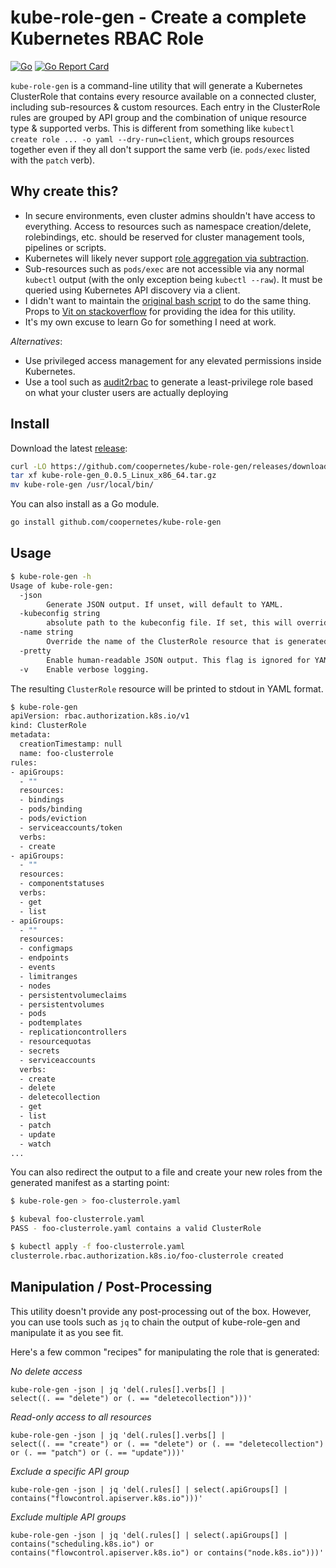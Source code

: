 # kube-role-gen - Create a complete Kubernetes RBAC Role

[![Go](https://github.com/coopernetes/kube-role-gen/workflows/Go/badge.svg)](https://github.com/coopernetes/kube-role-gen/actions?query=workflow%3AGo)
[![Go Report Card](https://goreportcard.com/badge/github.com/coopernetes/kube-role-gen)](https://goreportcard.com/report/github.com/coopernetes/kube-role-gen)

`kube-role-gen` is a command-line utility that will generate a Kubernetes
ClusterRole that contains every resource available on a connected cluster,
including sub-resources & custom resources. Each entry in the ClusterRole
rules are grouped by API group and the combination of unique resource type &
supported verbs. This is different from something like
`kubectl create role ... -o yaml --dry-run=client`, which groups resources
together even if they all don't support the same verb (ie. `pods/exec` listed
with the `patch` verb).

## Why create this?
* In secure environments, even cluster admins shouldn't have access to
  everything. Access to resources such as namespace creation/delete,
  rolebindings, etc. should be reserved for cluster management tools, pipelines
  or scripts.
* Kubernetes will likely never support [role aggregation via subtraction](https://github.com/kubernetes/kubernetes/issues/70387).
* Sub-resources such as `pods/exec` are not accessible via any normal `kubectl`
  output (with the only exception being `kubectl --raw`). It must be queried
  using Kubernetes API discovery via a client.
* I didn't want to maintain the [original bash script](https://stackoverflow.com/a/57892189)
  to do the same thing. Props to [Vit on stackoverflow](https://stackoverflow.com/users/9929015/vit)
  for providing the idea for this utility.
* It's my own excuse to learn Go for something I need at work.

_Alternatives_:
- Use privileged access management for any elevated permissions inside Kubernetes.
- Use a tool such as [audit2rbac](https://github.com/liggitt/audit2rbac) to
  generate a least-privilege role based on what your cluster users are actually deploying

## Install

Download the latest [release](https://github.com/coopernetes/kube-role-gen/releases):

```bash
curl -LO https://github.com/coopernetes/kube-role-gen/releases/download/v0.0.5/kube-role-gen_0.0.5_Linux_x86_64.tar.gz
tar xf kube-role-gen_0.0.5_Linux_x86_64.tar.gz
mv kube-role-gen /usr/local/bin/
```

You can also install as a Go module.

```bash
go install github.com/coopernetes/kube-role-gen
```

## Usage

```bash
$ kube-role-gen -h
Usage of kube-role-gen:
  -json
        Generate JSON output. If unset, will default to YAML.
  -kubeconfig string
        absolute path to the kubeconfig file. If set, this will override the default behavior and ignore KUBECONFIG environment variable and/or $HOME/.kube/config file location.
  -name string
        Override the name of the ClusterRole resource that is generated (default "foo-clusterrole")
  -pretty
        Enable human-readable JSON output. This flag is ignored for YAML (always pretty-prints).
  -v    Enable verbose logging.
```

The resulting `ClusterRole` resource will be printed to stdout in YAML format.

```bash
$ kube-role-gen
apiVersion: rbac.authorization.k8s.io/v1
kind: ClusterRole
metadata:
  creationTimestamp: null
  name: foo-clusterrole
rules:
- apiGroups:
  - ""
  resources:
  - bindings
  - pods/binding
  - pods/eviction
  - serviceaccounts/token
  verbs:
  - create
- apiGroups:
  - ""
  resources:
  - componentstatuses
  verbs:
  - get
  - list
- apiGroups:
  - ""
  resources:
  - configmaps
  - endpoints
  - events
  - limitranges
  - nodes
  - persistentvolumeclaims
  - persistentvolumes
  - pods
  - podtemplates
  - replicationcontrollers
  - resourcequotas
  - secrets
  - serviceaccounts
  verbs:
  - create
  - delete
  - deletecollection
  - get
  - list
  - patch
  - update
  - watch
...
```

You can also redirect the output to a file and create your new roles from the generated manifest as a starting point:

```bash
$ kube-role-gen > foo-clusterrole.yaml

$ kubeval foo-clusterrole.yaml
PASS - foo-clusterrole.yaml contains a valid ClusterRole

$ kubectl apply -f foo-clusterrole.yaml
clusterrole.rbac.authorization.k8s.io/foo-clusterrole created
```


## Manipulation / Post-Processing
This utility doesn't provide any post-processing out of the box. However, you can use tools such as `jq` to
chain the output of kube-role-gen and manipulate it as you see fit. 

Here's a few common "recipes" for manipulating the role that is generated:

_No delete access_
```shell
kube-role-gen -json | jq 'del(.rules[].verbs[] |           
select((. == "delete") or (. == "deletecollection")))'
```

_Read-only access to all resources_
```shell
kube-role-gen -json | jq 'del(.rules[].verbs[] |           
select((. == "create") or (. == "delete") or (. == "deletecollection") or (. == "patch") or (. == "update")))'
```

_Exclude a specific API group_
```shell
kube-role-gen -json | jq 'del(.rules[] | select(.apiGroups[] | contains("flowcontrol.apiserver.k8s.io")))' 
```

_Exclude multiple API groups_
```shell
kube-role-gen -json | jq 'del(.rules[] | select(.apiGroups[] | contains("scheduling.k8s.io") or contains("flowcontrol.apiserver.k8s.io") or contains("node.k8s.io")))'
```
